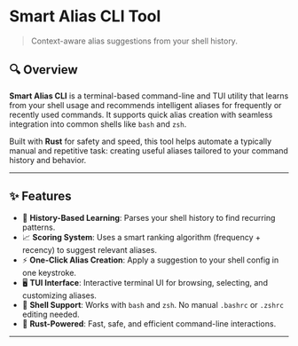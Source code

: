 
# Smart Alias CLI Tool

> Context-aware alias suggestions from your shell history.

## 🔍 Overview

**Smart Alias CLI** is a terminal-based command-line and TUI utility that learns from your shell usage and recommends intelligent aliases for frequently or recently used commands. It supports quick alias creation with seamless integration into common shells like `bash` and `zsh`.

Built with **Rust** for safety and speed, this tool helps automate a typically manual and repetitive task: creating useful aliases tailored to your command history and behavior.

---

## ✨ Features

- 🔁 **History-Based Learning**: Parses your shell history to find recurring patterns.
- 📈 **Scoring System**: Uses a smart ranking algorithm (frequency + recency) to suggest relevant aliases.
- ⚡ **One-Click Alias Creation**: Apply a suggestion to your shell config in one keystroke.
- 🖥️ **TUI Interface**: Interactive terminal UI for browsing, selecting, and customizing aliases.
- 🐚 **Shell Support**: Works with `bash` and `zsh`. No manual `.bashrc` or `.zshrc` editing needed.
- 🦀 **Rust-Powered**: Fast, safe, and efficient command-line interactions.

---
